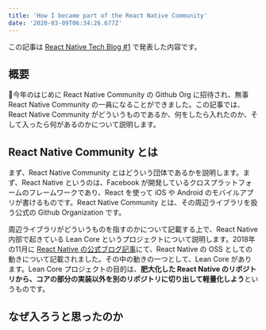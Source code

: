 ```yaml
---
title: 'How I became part of the React Native Community'
date: '2020-03-09T06:34:26.677Z'
---
```


この記事は [React Native Tech Blog #1](https://ducklings.connpass.com/event/169637/) で発表した内容です。

## 概要

今年のはじめに React Native Community の Github Org に招待され、無事 React Native Community の一員になることができました。この記事では、React Native Community がどういうものであるか、何をしたら入れたのか、そして入ったら何があるのかについて説明します。

## React Native Community とは

まず、React Native Community とはどういう団体であるかを説明します。まず、React Native というのは、Facebook が開発しているクロスプラットフォームのフレームワークであり、React を使って iOS や Android のモバイルアプリが書けるものです。React Native Community とは、その周辺ライブラリを扱う公式の Github Organization です。

周辺ライブラリがどういうものを指すのかについて記載する上で、React Native 内部で起きている Lean Core というプロジェクトについて説明します。2018年の11月に [React Native の公式ブログ記事](https://reactnative.dev/blog/2018/11/01/oss-roadmap)にて、React Native の OSS としての動きについて記載されました。その中の動きの一つとして、Lean Core があります。Lean Core プロジェクトの目的は、**肥大化した React Native のリポジトリから、コアの部分の実装以外を別のリポジトリに切り出して軽量化しよう**というものです。

## なぜ入ろうと思ったのか




